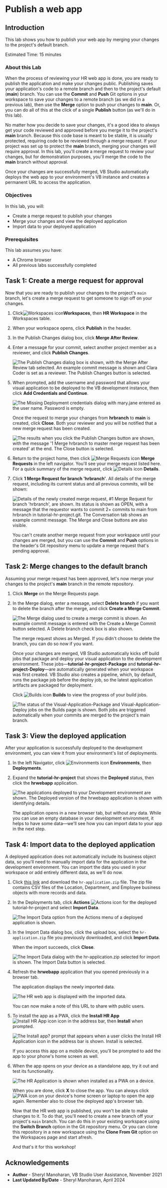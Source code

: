# Publish a web app

## Introduction

This lab shows you how to publish your web app by merging your changes to the project's default branch.

Estimated Time: 15 minutes

### About this Lab

When the process of reviewing your HR web app is done, you are ready to publish the application and make your changes public. Publishing saves your application's code to a remote branch and then to the project's default (**main**) branch. You can use the **Commit** and **Push** Git options in your workspace to save your changes to a remote branch (as we did in a previous lab), then use the **Merge** option to push your changes to **main**. Or, you can do all of this at the click of a single **Publish** button (as we'll do in this lab).

No matter how you decide to save your changes, it's a good idea to always get your code reviewed and approved before you merge it to the project's **main** branch. Because this code base is meant to be stable, it is usually protected, requiring code to be reviewed through a merge request. If your project was set up to protect the **main** branch, merging your changes will require approval. In this lab, you'll create a merge request to review your changes, but for demonstration purposes, you'll merge the code to the **main** branch without approval.

Once your changes are successfully merged, VB Studio automatically deploys the web app to your environment's VB instance and creates a permanent URL to access the application.

### Objectives

In this lab, you will:

* Create a merge request to publish your changes
* Merge your changes and view the deployed application
* Import data to your deployed application

### Prerequisites

This lab assumes you have:

* A Chrome browser
* All previous labs successfully completed

## Task 1: Create a merge request for approval

Now that you are ready to publish your changes to the project's `main` branch, let's create a merge request to get someone to sign off on your changes.

1. Click![Workspaces icon](images/vbs-workspaces-icon.png)**Workspaces**, then **HR Workspace** in the Workspaces table.
2. When your workspace opens, click **Publish** in the header.
3. In the Publish Changes dialog box, click **Merge After Review**.
4. Enter a message for your commit, select another project member as a reviewer, and click **Publish Changes**.

    ![The Publish Changes dialog box is shown, with the Merge After Review tab selected. An example commit message is shown and Clara Coder is set as a reviewer. The Publish Changes button is selected.](images/create-mr.png "")

5. When prompted, add the username and password that allows your visual application to be deployed to the VB development instance, then click **Add Credentials and Continue**.

    ![The Missing Deployment credentials dialog with mary.jane entered as the user name. Password is empty.](images/credentials.png "")

    Once the request to merge your changes from **hrbranch** to **main** is created, click **Close**. Both your reviewer and you will be notified that a new merge request has been created.

    ![The results when you click the Publish Changes button are shown, with the message '1 Merge hrbranch to master merge request has been created' at the end. The Close button is selected.](images/create-mr-result.png "")

6. Return to the project home, then click ![Merge Requests icon](images/vbs-mergerequest-icon.png) **Merge Requests** in the left navigator. You'll see your merge request listed here. For a quick summary of the merge request, click ![Details icon](images/details-icon.png) **Details**.
7. Click **1 Merge Request for branch 'hrbranch'**. All details of the merge request, including its current status and all previous commits, will be shown:

    ![Details of the newly created merge request, #1 Merge Request for branch 'hrbranch', are shown. Its status is shown as OPEN, with a message that the requestor wants to commit 2+ commits to main from hrbranch in tutorial-hr-project.git. The Conversation tab shows an example commit message. The Merge and Close buttons are also visible.](images/create-mr-view.png "")

    You can't create another merge request from your workspace until your changes are merged, but you can use the **Commit** and **Push** options in the header's Git repository menu to update a merge request that's pending approval.

## Task 2: Merge changes to the default branch

Assuming your merge request has been approved, let's now merge your changes to the project's **main** branch in the remote repository.

1. Click **Merge** on the Merge Requests page.
2. In the Merge dialog, enter a message, select **Delete branch** if you want to delete the branch after the merge, and click **Create a Merge Commit**.

    ![The Merge dialog used to create a merge commit is shown. An example commit message is entered with the Create a Merge Commit button selected. A Delete branch check box is also shown.](images/merge-mr.png "")

    The merge request shows as Merged. If you didn't choose to delete the branch, you can do so now if you want.

    Once your changes are merged, VB Studio automatically kicks off build jobs that package and deploy your visual application to the development environment. These jobs—**tutorial-hr-project-Package** and **tutorial-hr-project-Deploy**—are automatically generated when your workspace was first created. VB Studio also creates a pipeline, which, by default, runs the package job before the deploy job, so the latest application artifacts are packaged for deployment.

    Click ![Builds icon](images/vbs-builds-icon.png) **Builds** to view the progress of your build jobs.

    ![The status of the Visual-Application-Package and Visual-Application-Deploy jobs on the Builds page is shown. Both jobs are triggered automatically when your commits are merged to the project's main branch.](images/merge-mr-result.png "")

## Task 3: View the deployed application

After your application is successfully deployed to the development environment, you can view it from your environment's list of deployments.

1. In the left Navigator, click ![Environments icon](images/vbs-environments-icon.png) **Environments**, then **Deployments**.
2. Expand the **tutorial-hr-project** that shows the **Deployed** status, then click the **hrwebapp** application.

    ![The applications deployed to your Development environment are shown. The Deployed version of the hrwebapp application is shown with identifying details.](images/deployed-application.png "")

    The application opens in a new browser tab, but without any data. While you can use an empty database in your development environment, it helps to have some data—we'll see how you can import data to your app in the next step.

## Task 4: Import data to the deployed application

A deployed application does not automatically include its business object data, so you'll need to manually import data for the application in the development environment. You can import the data you used in your workspace or add entirely different data, as we'll do now.

1. Click [this link](https://c4u04.objectstorage.us-ashburn-1.oci.customer-oci.com/p/EcTjWk2IuZPZeNnD_fYMcgUhdNDIDA6rt9gaFj_WZMiL7VvxPBNMY60837hu5hga/n/c4u04/b/livelabsfiles/o/developer-library/hr-application.zip) and download the `hr-application.zip` file. The zip file contains CSV files of the Location, Department, and Employee business objects with more records and data.
2. In the Deployments tab, click **Actions** ![Actions icon](images/vbs-actions-icon.png) for the deployed tutorial-hr-project and select **Import Data**.

    ![The Import Data option from the Actions menu of a deployed application is shown.](images/deployed-application-import-data.png "")

3. In the Import Data dialog box, click the upload box, select the `hr-application.zip` file you previously downloaded, and click **Import Data**.

    When the import succeeds, click **Close**.

    ![The Import Data dialog with the hr-application.zip selected for import is shown. The Import Data button is selected.](images/deployed-application-import-data-1.png "")

4. Refresh the **hrwebapp** application that you opened previously in a browser tab.

    The application displays the newly imported data.

    ![The HR web app is displayed with the imported data.](images/deployed-application-live-data.png "")

    You can now make a note of this URL to share with public users.

5. To install the app as a PWA, click the **Install HR App** ![Install HR App icon](images/install-app-icon.png) icon in the address bar, then **Install** when prompted.

    ![The Install app? prompt that appears when a user clicks the Install HR Application icon in the address bar is shown. Install is selected.](images/install-as-pwa.png "")

    If you access this app on a mobile device, you'll be prompted to add the app to your phone's home screen as well.

6. When the app opens on your device as a standalone app, try it out and test its functionality.

   ![The HR Application is shown when installed as a PWA on a device.](images/pwa-installed.png "")

    When you are done, click **X** to close the app. You can always click ![PWA icon](images/pwa-desktop-icon.png) on your device's home screen or laptop to open the app again. Remember also to close the deployed app's browser tab.

    Now that the HR web app is published, you won't be able to make changes to it. To do that, you'll need to create a new branch off your project's `main` branch. You can do this in your existing workspace using the **Switch Branch** option in the Git repository menu. Or you can clone this repository in a new workspace using the **Clone From Git** option on the Workspaces page and start afresh.

    And that's it for this workshop!

## Acknowledgements

* **Author** - Sheryl Manoharan, VB Studio User Assistance, November 2021
* **Last Updated By/Date** - Sheryl Manoharan, April 2024